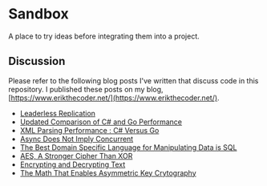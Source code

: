 # Sandbox
A place to try ideas before integrating them into a project.

## Discussion

Please refer to the following blog posts I've written that discuss code in this repository.  I published these posts on my blog, [https://www.erikthecoder.net/](https://www.erikthecoder.net/).

- [Leaderless Replication](https://www.erikthecoder.net/2019/12/31/leaderless-replication/)
- [Updated Comparison of C# and Go Performance](https://www.erikthecoder.net/2019/08/17/updated-comparison-of-csharp-and-go-performance/)
- [XML Parsing Performance : C# Versus Go](https://www.erikthecoder.net/2019/08/02/xml-parsing-performance-csharp-versus-go/)
- [Async Does Not Imply Concurrent](https://www.erikthecoder.net/2019/03/30/async-does-not-imply-concurrent/)
- [The Best Domain Specific Language for Manipulating Data is SQL](https://www.erikthecoder.net/2019/02/27/the-best-domain-specific-language-for-manipulating-data-is-sql/)
- [AES, A Stronger Cipher Than XOR](https://www.erikthecoder.net/2019/02/23/aes-a-stronger-cipher-than-xor/)
- [Encrypting and Decrypting Text](https://www.erikthecoder.net/2019/02/20/encrypting-and-decrypting-text/)
- [The Math That Enables Asymmetric Key Crytography](https://www.erikthecoder.net/2019/02/16/the-math-that-enables-asymmetric-key-cryptography/)
